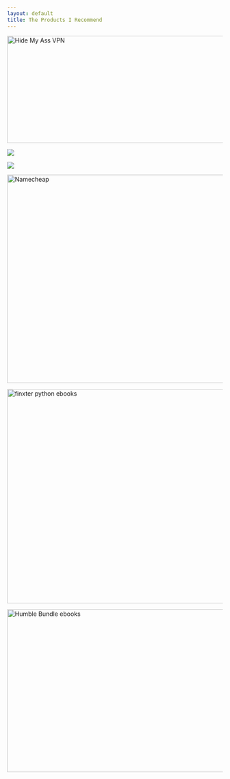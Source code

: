 ```yaml
---
layout: default
title: The Products I Recommend
---
```


<a href="https://click.hmavpn.com/aff_c?offer_id=1&aff_id=1177&file_id=229">
  <img src="{{ site.baseurl }}/images/hma.png" width="971" height="250" border="0" alt="Hide My Ass VPN"/>
</a>

<a href="https://click.linksynergy.com/link?id=xFNGb3S6J/c&offerid=507388.857010&type=2&murl=https%3A%2F%2Fwww.udemy.com%2Fcourse%2Flearn-ethical-hacking-from-scratch%2F"><IMG border=0 src="https://img-a.udemycdn.com/course/480x270/857010_8239_2.jpg" ></a><IMG border=0 width=1 height=1 src="https://ad.linksynergy.com/fs-bin/show?id=xFNGb3S6J/c&bids=507388.857010&type=2&subid=0" >

<a href="https://click.linksynergy.com/link?id=xFNGb3S6J/c&offerid=759505.13045215568&type=2&murl=https%3A%2F%2Fwww.coursera.org%2Fspecializations%2Fnetworking-basics"><IMG border=0 src="https://d3njjcbhbojbot.cloudfront.net/api/utilities/v1/imageproxy/https://d15cw65ipctsrr.cloudfront.net/ab/2fb86073da11e783ece393eef7e717/AV01248.jpg?auto=format%2Ccompress&dpr=1&w=300&h=300&fit=crop" ></a><IMG border=0 width=1 height=1 src="https://ad.linksynergy.com/fs-bin/show?id=xFNGb3S6J/c&bids=759505.13045215568&type=2&subid=0" >
  
<a href="https://namecheap.pxf.io/c/2307864/408775/5618" id="408775"><img src="https://a.impactradius-go.com/display-ad/5618-408775" border="0" alt="Namecheap" width="2692" height="486"/></a><img height="0" width="0" src="//namecheap.pxf.io/i/2307864/408775/5618" style="position:absolute;visibility:hidden;" border="0" />

<a href="https://www.digistore24.com/redir/261680/thehackingninja/"><img src="{{ site.baseurl }}/images/finxter.png" border="0" alt="finxter python ebooks" width="700" height="500"/></a><img height="0" width="0" src="https://www.digistore24.com/redir/261680/thehackingninja/" style="position:absolute;visibility:hidden;" border="0" />

<a href="https://www.humblebundle.com/books/c-net-core-packt-books?partner=thehackingninja"><img src="{{ site.baseurl }}/images/humblebundle.png" border="0" alt="Humble Bundle ebooks" width="1001" height="380"/></a><img height="0" width="0" src="https://www.humblebundle.com/books/c-net-core-packt-books?partner=thehackingninja" style="position:absolute;visibility:hidden;" border="0" />
